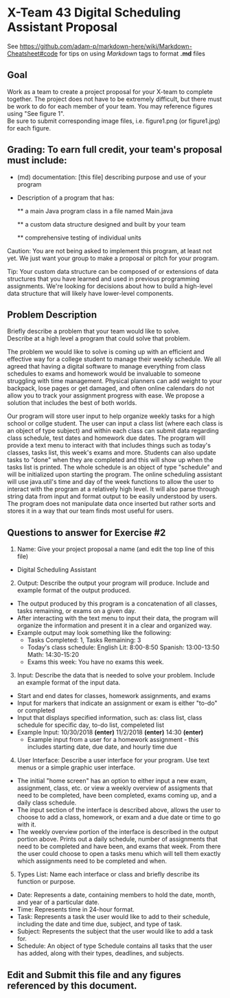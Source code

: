 # X-Team 43 Digital Scheduling Assistant Proposal

See https://github.com/adam-p/markdown-here/wiki/Markdown-Cheatsheet#code for tips on using *Markdown* tags to format __.md__ files

## Goal

Work as a team to create a project proposal for your X-team to complete together.
The project does not have to be extremely difficult,
but there must be work to do for each member of your team.
You may reference figures using "See figure 1".  
Be sure to submit corresponding image files, i.e. figure1.png (or figure1.jpg) for each figure.

## Grading: To earn full credit, your team's proposal must include:

* (md) documentation: [this file] describing purpose and use of your program

* Description of a program that has:

  ** a main Java program class in a file named Main.java
  
  ** a custom data structure designed and built by your team
  
  ** comprehensive testing of individual units
  
 Caution: You are not being asked to implement this program, at least not yet. 
 We just want your group to make a proposal or pitch for your program.
 
 Tip: Your custom data structure can be composed of or extensions of data structures that you have learned and used in previous programming assignments.  We're looking for decisions about how to build a high-level data structure that will likely have lower-level components.

## Problem Description

Briefly describe a problem that your team would like to solve.  
Describe at a high level a program that could solve that problem.

The problem we would like to solve is coming up with an efficient and effective way for a college student to manage their weekly schedule. We all agreed that having a digital software to manage everything from class schedules to exams and homework would be invaluable to someone struggling with time management. Physical planners can add weight to your backpack, lose pages or get damaged, and often online calendars do not allow you to track your assignment progress with ease. We propose a solution that includes the best of both worlds.

Our program will store user input to help organize weekly tasks for a high school or collge student. The user can input a class list (where each class is an object of type subject) and within each class can submit data regarding class schedule, test dates and homework due dates. The program will provide a text menu to interact with that includes things such as today's classes, tasks list, this week's exams and more. Students can also update tasks to "done" when they are completed and this will show up when the tasks list is printed. The whole schedule is an object of type "schedule" and will be initialized upon starting the program. The online scheduling assistant will use java.util's time and day of the week functions to allow the user to interact with the program at a relatively high level. It will also parse through string data from input and format output to be easily understood by users. The program does not manipulate data once inserted but rather sorts and stores it in a way that our team finds most useful for users.

## Questions to answer for Exercise #2

1. Name: Give your project proposal a name (and edit the top line of this file)
 * Digital Scheduling Assistant


2. Output: Describe the output your program will produce.  Include and example format of the output produced.
 * The output produced by this program is a concatenation of all classes, tasks remaining, or exams on a given day.
 * After interacting with the text menu to input their data, the program will organize the information and present it in a     clear and organized way. 
 * Example output may look something like the following:
   * Tasks Completed: 1, Tasks Remaining: 3
   * Today's class schedule:
     English Lit: 8:00-8:50
     Spanish: 13:00-13:50
     Math: 14:30-15:20
   * Exams this week: 
     You have no exams this week.


3. Input: Describe the data that is needed to solve your problem. Include an example format of the input data. 
 * Start and end dates for classes, homework assignments, and exams
 * Input for markers that indicate an assignment or exam is either "to-do" or completed
 * Input that displays specified information, such as: class list, class schedule for specific day, to-do list, compeleted list
  * Example Input: 10/30/2018 __(enter)__ 11/2/2018 __(enter)__ 14:30 __(enter)__
    * Example input from a user for a homework assignment - this includes starting date, due date, and hourly time due


4. User Interface: Describe a user interface for your program.  Use text menus or a simple graphic user interface.
* The initial "home screen" has an option to either input a new exam, assignment, class, etc. or view a weekly overview of assigments that need to be completed, have been completed, exams coming up, and a daily class schedule. 
* The input section of the interface is described above, allows the user to choose to add a class, homework, or exam and a due date or time to go with it.  
* The weekly overview portion of the interface is described in the output portion above.  Prints out a daily schedule, number of assignments that need to be completed and have been, and exams that week.  From there the user could choose to open a tasks menu which will tell them exactly which assignments need to be completed and when. 


5. Types List: Name each interface or class and briefly describe its function or purpose.
* Date: Represents a date, containing members to hold the date, month, and year of a particular date.
* Time: Represents time in 24-hour format.
* Task: Represents a task the user would like to add to their schedule, including the date and time due, subject, and type of task.
* Subject: Represents the subject that the user would like to add a task for. 
* Schedule: An object of type Schedule contains all tasks that the user has added, along with their types, deadlines, and subjects.



## Edit and Submit this file and any figures referenced by this document.

